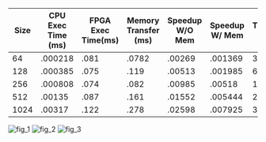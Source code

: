 |Size|CPU Exec Time (ms)| FPGA Exec Time(ms) | Memory Transfer (ms) | Speedup W/O Mem | Speedup W/ Mem | Throughput (MB/s)|
|----|------------------|--------------------|----------------------|----------------|-----------------|------------------|
|64| .000218 | .081 | .0782 | .00269 | .001369 | 3.066|
|128| .000385 | .075| .119| .00513| .001985| 6.593|
|256|.000808|.074 | .082 | .00985 | .00518 | 18.46 |
|512| .00135| .087 |.161 | .01552| .005444 | 27.9025| 
|1024| .00317| .122 | .278 | .02598 | .007925| 38.618 |

![fig_1](https://user-images.githubusercontent.com/84815326/231134722-ae883033-b7f0-49ee-a8ed-d4cc3cc1d023.png)
![fig_2](https://user-images.githubusercontent.com/84815326/231134728-e0e47825-47ff-46b5-8fd7-bbab4ef71c3a.png)
![fig_3](https://user-images.githubusercontent.com/84815326/231134730-8bf25bc9-c80c-4d53-b202-232f181cecaf.png)

